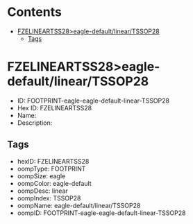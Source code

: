 



Contents
========

* [FZELINEARTSS28>eagle-default/linear/TSSOP28](#fzelineartss28eagle-defaultlineartssop28)
	* [Tags](#tags)

# FZELINEARTSS28>eagle-default/linear/TSSOP28

- ID: FOOTPRINT-eagle-eagle-default-linear-TSSOP28
- Hex ID: FZELINEARTSS28
- Name: 
- Description: 

## Tags

- hexID: FZELINEARTSS28
- oompType: FOOTPRINT
- oompSize: eagle
- oompColor: eagle-default
- oompDesc: linear
- oompIndex: TSSOP28
- oompName: eagle-default/linear/TSSOP28
- oompID: FOOTPRINT-eagle-eagle-default-linear-TSSOP28
